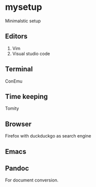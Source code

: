 # mysetup
Minimalstic setup

## Editors
1. Vim
2. Visual studio code

## Terminal
ConEmu

## Time keeping
Tomity

## Browser
Firefox with duckduckgo as search engine

## Emacs

## Pandoc
For document conversion.

